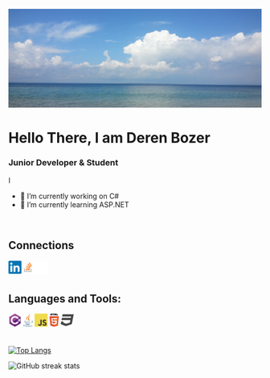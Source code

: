 
![Junior Developer](https://raw.githubusercontent.com/DerenB/DerenB/main/Banner_Picture.jpg)

# Hello There, I am Deren Bozer
### Junior Developer & Student

I 

- 🔭 I’m currently working on C# 
- 🌱 I’m currently learning ASP.NET 
<br>

## Connections
<a href="https://www.linkedin.com/in/deren-bozer/" target="_blank"><img align="left" alt="LinkedIn" width="26px" height="26px" src="https://raw.githubusercontent.com/DerenB/DerenB/main/Icons/linkedin.png" /></a>
<a href="https://stackoverflow.com/users/11200351/deren-bozer" target="_blank"><img align="left" alt="StackOverFlow" width="26px" height="26px" src="https://raw.githubusercontent.com/DerenB/DerenB/main/Icons/stack.png" /></a>
<a href="https://codepen.io/dbozer" target="_blank"><img align="left" alt="CodePen" width="26px" height="26px" src="https://raw.githubusercontent.com/DerenB/DerenB/main/Icons/codepen.png" /></a>
<br>
<br>

## Languages and Tools: 
<img align="left" alt="C#" width="26px" height="26px" src="https://raw.githubusercontent.com/DerenB/DerenB/main/Icons/csharp.png" />
<img align="left" alt="C#" width="26px" height="26px" src="https://raw.githubusercontent.com/DerenB/DerenB/main/Icons/java.png" />
<img align="left" alt="C#" width="26px" height="26px" src="https://raw.githubusercontent.com/DerenB/DerenB/main/Icons/javascript.png" />
<img align="left" alt="C#" width="26px" height="26px" src="https://raw.githubusercontent.com/DerenB/DerenB/main/Icons/html.png" />
<img align="left" alt="C#" width="26px" height="26px" src="https://raw.githubusercontent.com/DerenB/DerenB/main/Icons/css.png" />
<br>
<br>

##

[![Top Langs](https://github-readme-stats.vercel.app/api/top-langs/?username=DerenB)](https://github.com/anuraghazra/github-readme-stats)

![GitHub streak stats](https://github-readme-streak-stats.herokuapp.com/?user=DerenB)  

